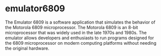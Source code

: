 # emulator6809


The Emulator 6809 is a software application that simulates the behavior of the Motorola 6809 microprocessor. The Motorola 6809 is an 8-bit microprocessor that was widely used in the late 1970s and 1980s. The emulator allows developers and enthusiasts to run programs designed for the 6809 microprocessor on modern computing platforms without needing the original hardware.
